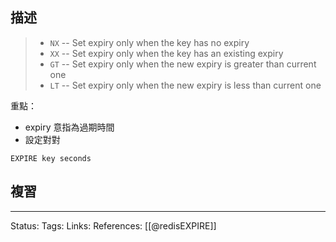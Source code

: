 ## 描述
> -   `NX` -- Set expiry only when the key has no expiry
> -   `XX` -- Set expiry only when the key has an existing expiry
> -   `GT` -- Set expiry only when the new expiry is greater than current one
> -   `LT` -- Set expiry only when the new expiry is less than current one

重點：
- expiry 意指為過期時間
- 設定對對
 


```
EXPIRE key seconds 
```



## 複習

---
Status: 
Tags:
Links:
References:
[[@redisEXPIRE]]